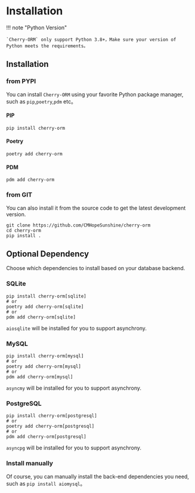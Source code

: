 # Installation

!!! note "Python Version"

    `Cherry-ORM` only support Python 3.8+，Make sure your version of Python meets the requirements。

## Installation

### from PYPI

You can install `Cherry-ORM` using your favorite Python package manager, such as `pip`,`poetry`,`pdm` etc。

#### PIP
```shell
pip install cherry-orm
```

#### Poetry
```shell
poetry add cherry-orm
```

#### PDM
```shell
pdm add cherry-orm
```
### from GIT

You can also install it from the source code to get the latest development version.

```shell
git clone https://github.com/CMHopeSunshine/cherry-orm
cd cherry-orm
pip install .
```

## Optional Dependency

Choose which dependencies to install based on your database backend.

### SQLite

```shell
pip install cherry-orm[sqlite]
# or
poetry add cherry-orm[sqlite]
# or
pdm add cherry-orm[sqlite]
```
`aiosqlite` will be installed for you to support asynchrony.

### MySQL

```shell
pip install cherry-orm[mysql]
# or
poetry add cherry-orm[mysql]
# or
pdm add cherry-orm[mysql]
```
`asyncmy` will be installed for you to support asynchrony.

### PostgreSQL

```shell
pip install cherry-orm[postgresql]
# or
poetry add cherry-orm[postgresql]
# or
pdm add cherry-orm[postgresql]
```
`asyncpg` will be installed for you to support asynchrony.

### Install manually

Of course, you can manually install the back-end dependencies you need, such as `pip install aiomysql`。
